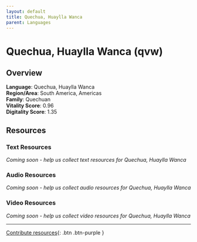 ```yaml
---
layout: default
title: Quechua, Huaylla Wanca
parent: Languages
---
```


# Quechua, Huaylla Wanca (qvw)

## Overview

**Language**: Quechua, Huaylla Wanca  
**Region/Area**: South America, Americas  
**Family**: Quechuan  
**Vitality Score**: 0.96  
**Digitality Score**: 1.35  

## Resources

### Text Resources
*Coming soon - help us collect text resources for Quechua, Huaylla Wanca*

### Audio Resources
*Coming soon - help us collect audio resources for Quechua, Huaylla Wanca*

### Video Resources
*Coming soon - help us collect video resources for Quechua, Huaylla Wanca*

---

[Contribute resources](https://fairtrain.github.io/){: .btn .btn-purple }
